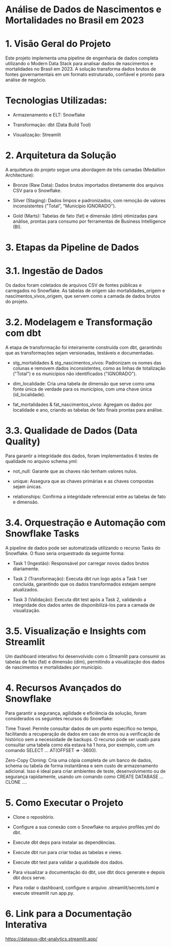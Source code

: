# Análise de Dados de Nascimentos e Mortalidades no Brasil em 2023

# 1. Visão Geral do Projeto
Este projeto implementa uma pipeline de engenharia de dados completa utilizando o Modern Data Stack para analisar dados de nascimentos e mortalidades no Brasil em 2023. A solução transforma dados brutos de fontes governamentais em um formato estruturado, confiável e pronto para análise de negócio.

# Tecnologias Utilizadas:

- Armazenamento e ELT: Snowflake

- Transformação: dbt (Data Build Tool)

- Visualização: Streamlit

# 2. Arquitetura da Solução
A arquitetura do projeto segue uma abordagem de três camadas (Medallion Architecture):

- Bronze (Raw Data): Dados brutos importados diretamente dos arquivos CSV para o Snowflake.

- Silver (Staging): Dados limpos e padronizados, com remoção de valores inconsistentes ("Total", "Município IGNORADO").

- Gold (Marts): Tabelas de fato (fat) e dimensão (dim) otimizadas para análise, prontas para consumo por ferramentas de Business Intelligence (BI).

# 3. Etapas da Pipeline de Dados
# 3.1. Ingestão de Dados
Os dados foram coletados de arquivos CSV de fontes públicas e carregados no Snowflake. As tabelas de origem são mortalidades_origem e nascimentos_vivos_origem, que servem como a camada de dados brutos do projeto.

# 3.2. Modelagem e Transformação com dbt
A etapa de transformação foi inteiramente construída com dbt, garantindo que as transformações sejam versionadas, testáveis e documentadas.

- stg_mortalidades & stg_nascimentos_vivos: Padronizam os nomes das colunas e removem dados inconsistentes, como as linhas de totalização ("Total") e os municípios não identificados ("IGNORADO").

- dim_localidade: Cria uma tabela de dimensão que serve como uma fonte única de verdade para os municípios, com uma chave única (id_localidade).

- fat_mortalidades & fat_nascimentos_vivos: Agregam os dados por localidade e ano, criando as tabelas de fato finais prontas para análise.

# 3.3. Qualidade de Dados (Data Quality)
Para garantir a integridade dos dados, foram implementados 6 testes de qualidade no arquivo schema.yml:

- not_null: Garante que as chaves não tenham valores nulos.

- unique: Assegura que as chaves primárias e as chaves compostas sejam únicas.

- relationships: Confirma a integridade referencial entre as tabelas de fato e dimensão.

# 3.4. Orquestração e Automação com Snowflake Tasks
A pipeline de dados pode ser automatizada utilizando o recurso Tasks do Snowflake. O fluxo seria orquestrado da seguinte forma:

- Task 1 (Ingestão): Responsável por carregar novos dados brutos diariamente.

- Task 2 (Transformação): Executa dbt run logo após a Task 1 ser concluída, garantindo que os dados transformados estejam sempre atualizados.

- Task 3 (Validação): Executa dbt test após a Task 2, validando a integridade dos dados antes de disponibilizá-los para a camada de visualização.

# 3.5. Visualização e Insights com Streamlit
Um dashboard interativo foi desenvolvido com o Streamlit para consumir as tabelas de fato (fat) e dimensão (dim), permitindo a visualização dos dados de nascimentos e mortalidades por município.

# 4. Recursos Avançados do Snowflake
Para garantir a segurança, agilidade e eficiência da solução, foram considerados os seguintes recursos do Snowflake:

Time Travel: Permite consultar dados de um ponto específico no tempo, facilitando a recuperação de dados em caso de erros ou a verificação de histórico sem a necessidade de backups. O recurso pode ser usado para consultar uma tabela como ela estava há 1 hora, por exemplo, com um comando SELECT ... AT(OFFSET => -3600).

Zero-Copy Cloning: Cria uma cópia completa de um banco de dados, schema ou tabela de forma instantânea e sem custo de armazenamento adicional. Isso é ideal para criar ambientes de teste, desenvolvimento ou de segurança rapidamente, usando um comando como CREATE DATABASE ... CLONE ....

# 5. Como Executar o Projeto

- Clone o repositório.

- Configure a sua conexão com o Snowflake no arquivo profiles.yml do dbt.

- Execute dbt deps para instalar as dependências.

- Execute dbt run para criar todas as tabelas e views.

- Execute dbt test para validar a qualidade dos dados.

- Para visualizar a documentação do dbt, use dbt docs generate e depois dbt docs serve.

- Para rodar o dashboard, configure o arquivo .streamlit/secrets.toml e execute streamlit run app.py.

# 6. Link para a Documentação Interativa
https://datasus-dbt-analytics.streamlit.app/

